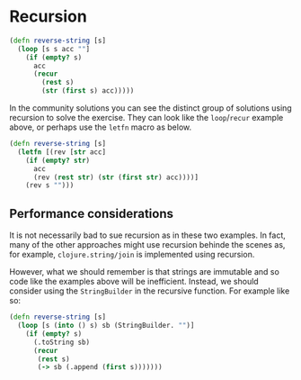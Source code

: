 # Recursion

```clojure
(defn reverse-string [s]
  (loop [s s acc ""]
    (if (empty? s)
      acc
      (recur
        (rest s)
        (str (first s) acc)))))
```

In the community solutions you can see the distinct group of solutions using recursion to solve the exercise.
They can look like the `loop`/`recur` example above, or perhaps use the `letfn` macro as below.

```clojure
(defn reverse-string [s]
  (letfn [(rev [str acc]
    (if (empty? str)
      acc
      (rev (rest str) (str (first str) acc))))]
    (rev s "")))
```

## Performance considerations

It is not necessarily bad to sue recursion as in these two examples.
In fact, many of the other approaches might use recursion behinde the scenes as, for example, `clojure.string/join` is implemented using recursion.

However, what we should remember is that strings are immutable and so code like the examples above will be inefficient.
Instead, we should consider using the `StringBuilder` in the recursive function. For example like so:

```clojure
(defn reverse-string [s]
  (loop [s (into () s) sb (StringBuilder. "")]
    (if (empty? s)
      (.toString sb)
      (recur
       (rest s)
       (-> sb (.append (first s)))))))
```